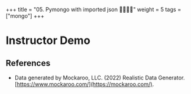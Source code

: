 +++
title = "05. Pymongo with imported json 👩‍🏫🧑‍🏫"
weight = 5
tags = ["mongo"] 
+++

# Instructor Demo

## References 

* Data generated by Mockaroo, LLC. (2022) Realistic Data Generator. [https://www.mockaroo.com/](https://mockaroo.com/).
